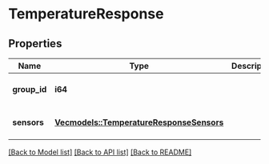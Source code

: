 # TemperatureResponse

## Properties
Name | Type | Description | Notes
------------ | ------------- | ------------- | -------------
**group_id** | **i64** |  | [optional] [default to None]
**sensors** | [**Vec<models::TemperatureResponseSensors>**](TemperatureResponse_sensors.md) |  | [optional] [default to None]

[[Back to Model list]](../README.md#documentation-for-models) [[Back to API list]](../README.md#documentation-for-api-endpoints) [[Back to README]](../README.md)


